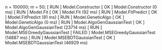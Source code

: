 n = 100000;
m = 50;
[ RUN      ] Model.Constructor
[       OK ] Model.Constructor (0 ms)
[ RUN      ] Model.Fit
[       OK ] Model.Fit (92 ms)
[ RUN      ] Model.FitPredict
[       OK ] Model.FitPredict (81 ms)
[ RUN      ] Model.GeneticAlgo
[       OK ] Model.GeneticAlgo (0 ms)
[ RUN      ] Model.AlgoGenGaussianTest
[       OK ] Model.AlgoGenGaussianTest (23714 ms)
[ RUN      ] Model.MSEGreedyGaussianTest
[  FAILED  ] Model.MSEGreedyGaussianTest (14887 ms)
[ RUN      ] Model.MSEBDTGaussianTest
[       OK ] Model.MSEBDTGaussianTest (46929 ms)
